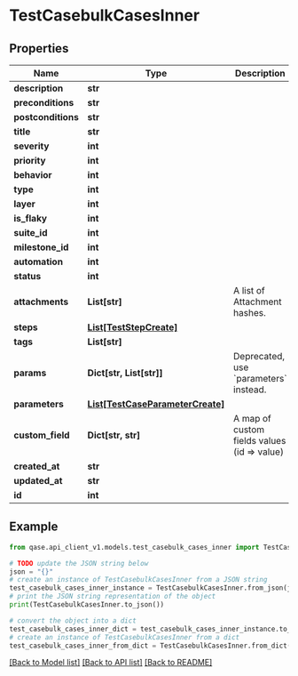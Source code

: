 # TestCasebulkCasesInner


## Properties

Name | Type | Description | Notes
------------ | ------------- | ------------- | -------------
**description** | **str** |  | [optional] 
**preconditions** | **str** |  | [optional] 
**postconditions** | **str** |  | [optional] 
**title** | **str** |  | 
**severity** | **int** |  | [optional] 
**priority** | **int** |  | [optional] 
**behavior** | **int** |  | [optional] 
**type** | **int** |  | [optional] 
**layer** | **int** |  | [optional] 
**is_flaky** | **int** |  | [optional] 
**suite_id** | **int** |  | [optional] 
**milestone_id** | **int** |  | [optional] 
**automation** | **int** |  | [optional] 
**status** | **int** |  | [optional] 
**attachments** | **List[str]** | A list of Attachment hashes. | [optional] 
**steps** | [**List[TestStepCreate]**](TestStepCreate.md) |  | [optional] 
**tags** | **List[str]** |  | [optional] 
**params** | **Dict[str, List[str]]** | Deprecated, use &#x60;parameters&#x60; instead. | [optional] 
**parameters** | [**List[TestCaseParameterCreate]**](TestCaseParameterCreate.md) |  | [optional] 
**custom_field** | **Dict[str, str]** | A map of custom fields values (id &#x3D;&gt; value) | [optional] 
**created_at** | **str** |  | [optional] 
**updated_at** | **str** |  | [optional] 
**id** | **int** |  | [optional] 

## Example

```python
from qase.api_client_v1.models.test_casebulk_cases_inner import TestCasebulkCasesInner

# TODO update the JSON string below
json = "{}"
# create an instance of TestCasebulkCasesInner from a JSON string
test_casebulk_cases_inner_instance = TestCasebulkCasesInner.from_json(json)
# print the JSON string representation of the object
print(TestCasebulkCasesInner.to_json())

# convert the object into a dict
test_casebulk_cases_inner_dict = test_casebulk_cases_inner_instance.to_dict()
# create an instance of TestCasebulkCasesInner from a dict
test_casebulk_cases_inner_from_dict = TestCasebulkCasesInner.from_dict(test_casebulk_cases_inner_dict)
```
[[Back to Model list]](../README.md#documentation-for-models) [[Back to API list]](../README.md#documentation-for-api-endpoints) [[Back to README]](../README.md)


